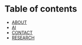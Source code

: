 # Table of contents

* [ABOUT](README.md)
* [AI](AI.MD)
* [CONTACT](CONTACT.MD)
* [RESEARCH](RESEARCH.MD)
